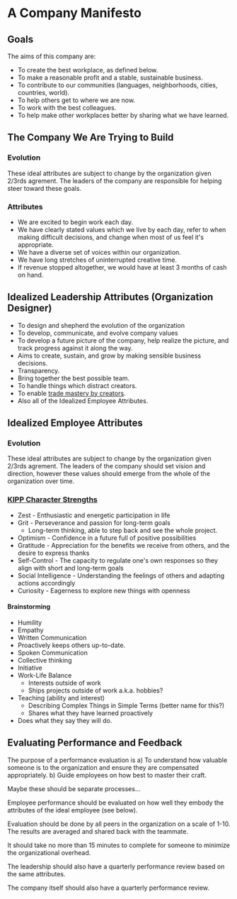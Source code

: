 # A Company Manifesto

## Goals

The aims of this company are:

* To create the best workplace, as defined below.
* To make a reasonable profit and a stable, sustainable business.
* To contribute to our communities (languages, neighborhoods, cities, countries, world).
* To help others get to where we are now.
* To work with the best colleagues.
* To help make other workplaces better by sharing what we have learned.

## The Company We Are Trying to Build

### Evolution

These ideal attributes are subject to change by the organization given 2/3rds agrement. The leaders of the company are responsible for helping steer toward these goals.


### Attributes

* We are excited to begin work each day.
* We have clearly stated values which we live by each day, refer to when
  making difficult decisions, and change when most of us feel it's appropriate.
* We have a diverse set of voices within our organization.
* We have long stretches of uninterrupted creative time.
* If revenue stopped altogether, we would have at least 3 months of cash on
  hand.


## Idealized Leadership Attributes (Organization Designer)

* To design and shepherd the evolution of the organization
* To develop, communicate, and evolve company values
* To develop a future picture of the company, help realize the picture, and track progress against it along the way.
* Aims to create, sustain, and grow by making sensible business decisions.
* Transparency.
* Bring together the best possible team.
* To handle things which distract creators.
* To enable [trade mastery by creators][2].
* Also all of the Idealized Employee Attributes.

[2]: https://hackernoon.com/76-of-high-performance-employees-say-trade-mastery-not-money-most-important-in-career-decisions-e0c457884d2e

## Idealized Employee Attributes

### Evolution

These ideal attributes are subject to change by the organization given 2/3rds agrement. The leaders of the company should set vision and direction, however these values should emerge from the whole of the organization over time.

### [KIPP Character Strengths][1]

* Zest - Enthusiastic and energetic participation in life
* Grit - Perseverance and passion for long-term goals
  * Long-term thinking, able to step back and see the whole project.
* Optimism - Confidence in a future full of positive possibilities
* Gratitude - Appreciation for the benefits we receive from others, and the desire to express thanks
* Self-Control - The capacity to regulate one's own responses so they align with short and long-term goals
* Social Intelligence - Understanding the feelings of others and adapting actions accordingly
* Curiosity - Eagerness to explore new things with openness

[1]: http://www.kipp.org/approach/character

#### Brainstorming

* Humility
* Empathy
* Written Communication
* Proactively keeps others up-to-date.
* Spoken Communication
* Collective thinking
* Initiative
* Work-Life Balance
  * Interests outside of work
  * Ships projects outside of work a.k.a. hobbies?
* Teaching (ability and interest)
  * Describing Complex Things in Simple Terms (better name for this?)
  * Shares what they have learned proactively
* Does what they say they will do.

## Evaluating Performance and Feedback

The purpose of a performance evaluation is
a) To understand how valuable someone is to the organization and ensure they are
compensated appropriately. 
b) Guide employees on how best to master their craft.

Maybe these should be separate processes...

Employee performance should be evaluated on how well they embody the attributes
of the ideal employee (see below).

Evaluation should be done by all peers in the organization on a scale of 1-10.
The results are averaged and shared back with the teammate.

It should take no more than 15 minutes to complete for someone to minimize the
organizational overhead.

The leadership should also have a quarterly performance review based on the same
attributes.

The company itself should also have a quarterly performance review.



